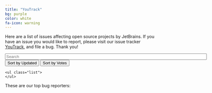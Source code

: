 ```yaml
---
title: "YouTrack"
bg: purple
color: white
fa-icon: warning
---
```


Here are a list of issues affecting open source projects by JetBrains. If you have an issue you would like to report, please visit our issue tracker [YouTrack](https://youtrack.jetbrains.com/issues), and file a bug. Thank you! 

<script src="//cdnjs.cloudflare.com/ajax/libs/list.js/1.1.1/list.min.js"></script>
  <div id="topIssues">
    <input class="search" placeholder="Search" size="80"/>
    <button class="sort" data-sort="updated">
      Sort by Updated
    </button>
    <button class="sort" data-sort="votes">
      Sort by Votes
    </button>
  
    <ul class="list">
    </ul>
</div>

These are our top bug reporters:

<div id="leaderboard-reporters">
    <ul></ul>
</div>